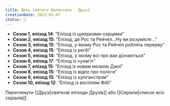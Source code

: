 ```yaml
---
title: День Святого Валентина - Друзі
creationDate: 2022-03-07
status: 🌱
---
```

- **Сезон 1, епізод 14**: “Епізод із цукерками-серцями”
- **Сезон 2, епізод 15**: “Епізод, де Рос та Рейчел…Ну ви розумієте…”
- **Сезон 3, епізод 15**: “Епізод, у якому Рос та Рейчел роблять перерву”
- **Сезон 4, епізод 15**: “Епізод із регбі”
- **Сезон 5, епізод 14**: “Епізод, у якому всі про вае дізнаються”
- **Сезон 6, епізод 17**: “Епізод із «унагі»”
- **Сезон 7, епізод 15**: “Епізод із новим мозком Джої”
- **Сезон 8, епізод 15**: “Епізод із відео про пологи”
- **Сезон 9, епізод 15**: “Епізод із хуліганством”
- **Сезон 10, епізод 12**: “Епізод із весіллям Фібі”

Переглянути [[Друзі|святкові епізоди Друзів]] або [[Серіали|список всіх серіалів]]
